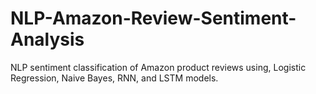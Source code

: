 # NLP-Amazon-Review-Sentiment-Analysis
NLP sentiment classification of Amazon product reviews using, Logistic Regression, Naive Bayes, RNN, and LSTM models.
